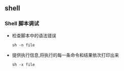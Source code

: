 ## shell





### Shell 脚本调试

* 检查脚本中的语法错误

  ```
  sh -n file 
  ```

* 提供执行信息,将执行的每一条命令和结果依次打印出来

  ```
  sh -x file 
  ```





